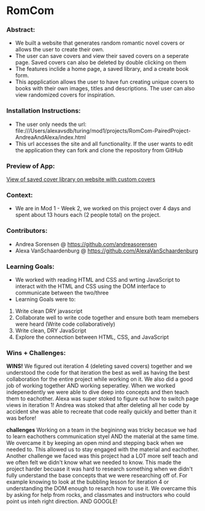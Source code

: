 # RomCom  

### Abstract:
[//]: <> (Briefly describe what you built and its features. What problem is the app solving? How does this application solve that problem?)
- We built a website that generates random romantic novel covers or allows the user to create their own.
- The user can save covers and view their saved covers on a seperate page. Saved covers can also be deleted by double clicking on them
- The features inclide a home page, a saved library, and a create book form. 
- This appplication allows the user to have fun creating unique covers to books with their own images, titles and descriptions. The user can also view randomized covers for inspiration. 

### Installation Instructions:
[//]: <> (What steps does a person have to take to get your app cloned down and running?)
- The user only needs the url: file:///Users/alexavsdb/turing/mod1/projects/RomCom-PairedProject-AndreaAndAlexa/index.html
- This url accesses the site and all functionality. If the user wants to edit the application they can fork and clone the repository from GitHub
### Preview of App:
[//]: <> (Provide ONE gif or screenshot of your application - choose the "coolest" piece of functionality to show off.)
	[View of saved cover library on website with custom covers](https://photos.google.com/search/_tra_/photo/AF1QipOWqnXV7kCQlSLvSaFuIGqOnqbOXUTAC84BBco2)

### Context:
[//]: <> (Give some context for the project here. How long did you have to work on it? How far into the Turing program are you?)
- We are in Mod 1 - Week 2, we worked on this project over 4 days and spent about 13 hours each (2 people total) on the project. 

### Contributors:
[//]: <> (Who worked on this application? Link to their GitHubs.)
- Andrea Sorensen @ https://github.com/andreasorensen
- Alexa VanSchaardenburg @ https://github.com/AlexaVanSchaardenburg

### Learning Goals:
[//]: <> (What were the learning goals of this project? What tech did you work with?)
- We worked with reading HTML and CSS and wrting JavaScript to interact with the HTML and CSS using the DOM interface to communicate between the two/three
- Learning Goals were to:
1. Write clean DRY javascript
2. Collaborate well to write code together and ensure both team memebers were heard (Write code collaboratively)
3. Write clean, DRY JavaScript
4. Explore the connection between HTML, CSS, and JavaScript


### Wins + Challenges:
[//]: <> (What are 2-3 wins you have from this project? What were some challenges you faced - and how did you get over them?)
**WINS!**
We figured out iteration 4 (deleting saved covers) together and we understood the code for that iteration the best as well as having the best collaboration for the entire project while working on it. We also did a good job of working together AND working seperatley. When we worked indepenedently we were able to dive deep into concepts and then teach them to eachother. Alexa was super stoked to figure out how to switch page views in iteration 1! Andrea was stoked that after deleting all her code by accident she was able to recreate that code really quickly and better than it was before!

**challenges**
Working on a team in the begininng was tricky becasue we had to learn eachothers communication styel AND the material at the same time. We overcame it by keeping an open mind and stepping back when we needed to. This allowed us to stay engaged with the material and eachother. Another challenge we faced was this project had a LOT more self teach and we often felt we didn't know what we needed to know. This made the project harder becuase it was hard to research something when we didn't fully understand the base concepts that we were researching off of. For example knowing to look at the bubbling lesson for iteration 4 or understanding the DOM enough to resarch how to use it. We overcame this by asking for help from rocks, and classmates and instructors who could point us inteh right direction. AND GOOGLE!
